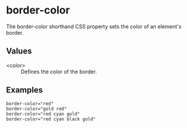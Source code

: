 # border-color

The border-color shorthand CSS property sets the color of an element's border.

## Values

<dl>
<dt>&lt;color&gt;</dt>
<dd>Defines the color of the border.</dd>
</dl>

## Examples

```
border-color="red"
border-color="gold red"
border-color="red cyan gold"
border-color="red cyan black gold"
```
